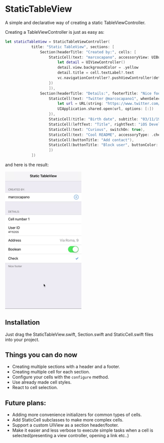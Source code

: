 # StaticTableView

A simple and declarative way of creating a static TableViewController.

Creating a TableViewController is just as easy as:

``` swift
let staticTableView = StaticTableViewController(
            title: "Static TableView", sections: [
                Section(headerTitle: "Created by:", cells: [
                    StaticCell(text: "marcocapano", accessoryView: UIButton(type: .contactAdd), whenSelected: { (cell, vc) in
                        let detail = UIViewController()
                        detail.view.backgroundColor = .yellow
                        detail.title = cell.textLabel?.text
                        vc.navigationController?.pushViewController(detail, animated: true)
                    })
                    ]),
                Section(headerTitle: "Details:", footerTitle: "Nice footer", cells: [
                    StaticCell(text: "Twitter @marcocapano1", whenSelected: { (_, vc) in
                        let url = URL(string: "https://www.twitter.com/marcocapano1")!
                        UIApplication.shared.open(url, options: [:])
                    }),
                    StaticCell(title: "Birth date", subtitle: "03/11/1997"),
                    StaticCell(leftText: "Title", rightText: "iOS Developer"),
                    StaticCell(text: "Curious", switchOn: true),
                    StaticCell(text: "Cool README", accessoryType: .checkmark),
                    StaticCell(buttonTitle: "Add contact"),
                    StaticCell(buttonTitle: "Block user", buttonColor: .red)
                    ])
            ])

```

and here is the result:

<img src="/screenshots/example.gif" width="250">

## Installation
Just drag the StaticTableView.swift, Section.swift and StaticCell.swift files into your project.

## Things you can do now
- Creating multiple sections with a header and a footer.
- Creating multiple cell for each section.
- Configure your cells with the `configure` method.
- Use already made cell styles.
- React to cell selection.

## Future plans:
- Adding more convenience initializers for common types of cells.
- Add StaticCell subclasses to make more complex cells.
- Support a custom UIView as a section header/footer.
- Make it easier and less verbose to execute simple tasks when a cell is selected(presenting a view controller, opening a link etc..)
